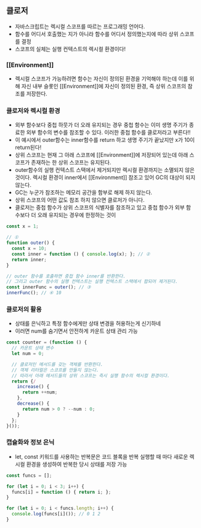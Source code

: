 ## 클로저
- 자바스크립트는 렉시컬 스코프를 따르는 프로그래밍 언어다.
- 함수를 어디서 호출했는 지가 아니라 함수를 어디서 정의했는지에 따라 상위 스코프를 결정
- 스코프의 실체는 실행 컨텍스트의 렉시컬 환경이다!

### [[Environment]]
- 렉시컬 스코프가 가능하려면 함수는 자신이 정의된 환경을 기억해야 하는데 이를 위해 자신 내부 슬롯인 [[Environment]]에 자신이 정의된 환경, 즉 상위 스코프의 참조를 저장한다.

### 클로저와 렉시컬 환경
- 외부 함수보다 중첩 하뭇가 더 오래 유지되는 경우 중첩 함수는 이미 생명 주기가 종료한 외부 함수의 변수를 참조할 수 있다. 이러한 중첩 함수를 클로저라고 부른다!!
- 이 예시에서 outer함수는 inner함수를 return 하고 생명 주기가 끝났지만 x가 10이 return된다!
- 상위 스코프는 현재 그 아래 스코프에 [[Environment]]에 저장되어 있는데 아래 스코프가 존재하는 한 상위 스코프는 유지된다.
- outer함수의 실행 컨텍스트 스택에서 제거되지만 렉시컬 환경까지는 소멸되지 않은 것이다. 렉시컬 환경이 inner에서 [[Environment]] 참조고 있어 GC의 대상이 되지 않는다.
- GC는 누군가 참조하는 메모리 공간을 함부로 해제 하지 않는다.
- 상위 스코프의 어떤 값도 참조 하지 않으면 클로저가 아니다.
- 클로저는 중첩 함수가 상위 스코프의 식별자를 참조하고 있고 중첩 함수가 외부 함수보다 더 오래 유지되는 경우에 한정하는 것이 
```javascript
const x = 1;

// ①
function outer() {
  const x = 10;
  const inner = function () { console.log(x); }; // ②
  return inner;
}

// outer 함수를 호출하면 중첩 함수 inner를 반환한다.
// 그리고 outer 함수의 실행 컨텍스트는 실행 컨텍스트 스택에서 팝되어 제거된다.
const innerFunc = outer(); // ③
innerFunc(); // ④ 10
```

### 클로저의 활용
- 상태를 은닉하고 특정 함수에게만 상태 변경을 허용하는게 신기하네
- 이러면 num를 숨기면서 안전하게 카운트 상태 관리 가능 
```javascript
const counter = (function () {
  // 카운트 상태 변수
  let num = 0;

  // 클로저인 메서드를 갖는 객체를 반환한다.
  // 객체 리터럴은 스코프를 만들지 않는다.
  // 따라서 아래 메서드들의 상위 스코프는 즉시 실행 함수의 렉시컬 환경이다.
  return {/
    increase() {
      return ++num;
    },
    decrease() {
      return num > 0 ? --num : 0;
    }
  };
}());
```

### 캡슐화와 정보 은닉
- let, const 키워드를 사용하는 반복문은 코드 블록을 반복 실행할 때 마다 새로운 렉시컬 환경을 생성하여 반복한 당시 상태를 저장 가능
```javascript
const funcs = [];

for (let i = 0; i < 3; i++) {
  funcs[i] = function () { return i; };
}

for (let i = 0; i < funcs.length; i++) {
  console.log(funcs[i]()); // 0 1 2
}
```
